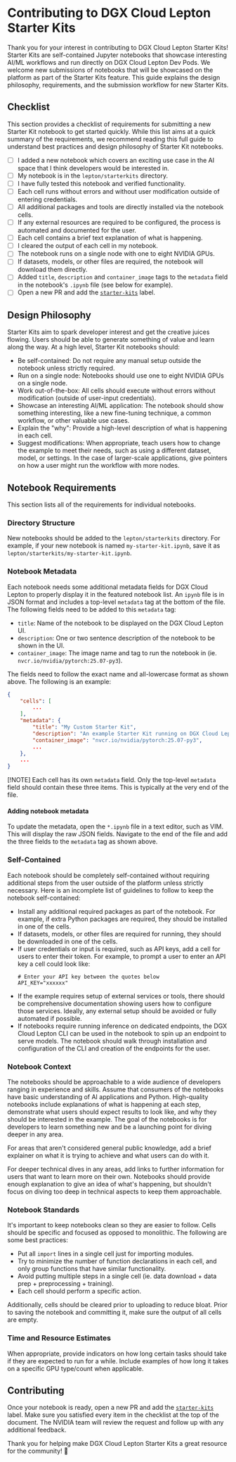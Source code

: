 # Contributing to DGX Cloud Lepton Starter Kits

Thank you for your interest in contributing to DGX Cloud Lepton Starter Kits! Starter Kits are self-contained Jupyter notebooks that showcase interesting AI/ML workflows and run directly on DGX Cloud Lepton Dev Pods. We welcome new submissions of notebooks that will be showcased on the platform as part of the Starter Kits feature. This guide explains the design philosophy, requirements, and the submission workflow for new Starter Kits.

## Checklist

This section provides a checklist of requirements for submitting a new Starter Kit notebook to get started quickly. While this list aims at a quick summary of the requirements, we recommend reading this full guide to understand best practices and design philosophy of Starter Kit notebooks.

- [ ] I added a new notebook which covers an exciting use case in the AI space that I think developers would be interested in.
- [ ] My notebook is in the `lepton/starterkits` directory.
- [ ] I have fully tested this notebook and verified functionality.
- [ ] Each cell runs without errors and without user modification outside of entering credentials.
- [ ] All additional packages and tools are directly installed via the notebook cells.
- [ ] If any external resources are required to be configured, the process is automated and documented for the user.
- [ ] Each cell contains a brief text explanation of what is happening.
- [ ] I cleared the output of each cell in my notebook.
- [ ] The notebook runs on a single node with one to eight NVIDIA GPUs.
- [ ] If datasets, models, or other files are required, the notebook will download them directly.
- [ ] Added `title`, `description` and `container_image` tags to the `metadata` field in the notebook's `.ipynb` file (see below for example).
- [ ] Open a new PR and add the [`starter-kits`](https://github.com/NVIDIA/dgx-cloud-examples/issues?q=state%3Aopen%20label%3Astarter-kits) label.

## Design Philosophy

Starter Kits aim to spark developer interest and get the creative juices flowing. Users should be able to generate something of value and learn along the way. At a high level, Starter Kit notebooks should:

* Be self-contained: Do not require any manual setup outside the notebook unless strictly required.
* Run on a single node: Notebooks should use one to eight NVIDIA GPUs on a single node.
* Work out-of-the-box: All cells should execute without errors without modification (outside of user-input credentials).
* Showcase an interesting AI/ML application: The notebook should show something interesting, like a new fine-tuning technique, a common workflow, or other valuable use cases.
* Explain the "why": Provide a high-level description of what is happening in each cell.
* Suggest modifications: When appropriate, teach users how to change the example to meet their needs, such as using a different dataset, model, or settings. In the case of larger-scale applications, give pointers on how a user might run the workflow with more nodes.

## Notebook Requirements

This section lists all of the requirements for individual notebooks.

### Directory Structure

New notebooks should be added to the `lepton/starterkits` directory. For example, if your new notebook is named `my-starter-kit.ipynb`, save it as `lepton/starterkits/my-starter-kit.ipynb`.

### Notebook Metadata

Each notebook needs some additional metadata fields for DGX Cloud Lepton to properly display it in the featured notebook list. An `ipynb` file is in JSON format and includes a top-level `metadata` tag at the bottom of the file. The following fields need to be added to this `metadata` tag:

* `title`: Name of the notebook to be displayed on the DGX Cloud Lepton UI.
* `description`: One or two sentence description of the notebook to be shown in the UI.
* `container_image`: The image name and tag to run the notebook in (ie. `nvcr.io/nvidia/pytorch:25.07-py3`).

The fields need to follow the exact name and all-lowercase format as shown above. The following is an example:

```json
{
    "cells": [
        ...
    ],
    "metadata": {
        "title": "My Custom Starter Kit",
        "description": "An example Starter Kit running on DGX Cloud Lepton.",
        "container_image": "nvcr.io/nvidia/pytorch:25.07-py3",
        ...
    },
    ...
}
```

[!NOTE]
Each cell has its own `metadata` field. Only the top-level `metadata` field should contain these three items. This is typically at the very end of the file.

#### Adding notebook metadata

To update the metadata, open the `*.ipynb` file in a text editor, such as VIM. This will display the raw JSON fields. Navigate to the end of the file and add the three fields to the `metadata` tag as shown above.

### Self-Contained

Each notebook should be completely self-contained without requiring additional steps from the user outside of the platform unless strictly necessary. Here is an incomplete list of guidelines to follow to keep the notebook self-contained:

* Install any additional required packages as part of the notebook. For example, if extra Python packages are required, they should be installed in one of the cells.
* If datasets, models, or other files are required for running, they should be downloaded in one of the cells.
* If user credentials or input is required, such as API keys, add a cell for users to enter their token. For example, to prompt a user to enter an API key a cell could look like:
  ```
  # Enter your API key between the quotes below
  API_KEY="xxxxxx"
  ```
* If the example requires setup of external services or tools, there should be comprehensive documentation showing users how to configure those services. Ideally, any external setup should be avoided or fully automated if possible.
* If notebooks require running inference on dedicated endpoints, the DGX Cloud Lepton CLI can be used in the notebook to spin up an endpoint to serve models. The notebook should walk through installation and configuration of the CLI and creation of the endpoints for the user.

### Notebook Context

The notebooks should be approachable to a wide audience of developers ranging in experience and skills. Assume that consumers of the notebooks have basic understanding of AI applications and Python. High-quality notebooks include explanations of what is happening at each step, demonstrate what users should expect results to look like, and why they should be interested in the example. The goal of the notebooks is for developers to learn something new and be a launching point for diving deeper in any area.

For areas that aren't considered general public knowledge, add a brief explainer on what it is trying to achieve and what users can do with it.

For deeper technical dives in any areas, add links to further information for users that want to learn more on their own. Notebooks should provide enough explanation to give an idea of what's happening, but shouldn't focus on diving too deep in technical aspects to keep them approachable.

### Notebook Standards

It's important to keep notebooks clean so they are easier to follow. Cells should be specific and focused as opposed to monolithic. The following are some best practices:

* Put all `import` lines in a single cell just for importing modules.
* Try to minimize the number of function declarations in each cell, and only group functions that have similar functionality.
* Avoid putting multiple steps in a single cell (ie. data download + data prep + preprocessing + training).
* Each cell should perform a specific action.

Additionally, cells should be cleared prior to uploading to reduce bloat. Prior to saving the notebook and committing it, make sure the output of all cells are empty.

### Time and Resource Estimates

When appropriate, provide indicators on how long certain tasks should take if they are expected to run for a while. Include examples of how long it takes on a specific GPU type/count when applicable.

## Contributing

Once your notebook is ready, open a new PR and add the [`starter-kits`](https://github.com/NVIDIA/dgx-cloud-examples/issues?q=state%3Aopen%20label%3Astarter-kits) label. Make sure you satisfied every item in the checklist at the top of the document. The NVIDIA team will review the request and follow up with any additional feedback.

Thank you for helping make DGX Cloud Lepton Starter Kits a great resource for the community! 🚀
